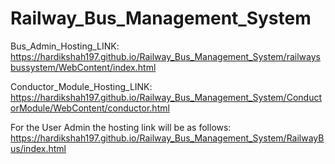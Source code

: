 # Railway_Bus_Management_System

Bus_Admin_Hosting_LINK:
https://hardikshah197.github.io/Railway_Bus_Management_System/railwaysbussystem/WebContent/index.html

Conductor_Module_Hosting_LINK:
https://hardikshah197.github.io/Railway_Bus_Management_System/ConductorModule/WebContent/conductor.html

For the User Admin the hosting link will be as follows:
https://hardikshah197.github.io/Railway_Bus_Management_System/RailwayBus/index.html

